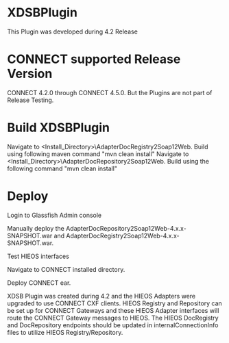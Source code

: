 XDSBPlugin
==========
This Plugin was developed during 4.2 Release

CONNECT supported Release Version
=================================
CONNECT 4.2.0 through CONNECT 4.5.0. But the Plugins are not part of Release Testing.

Build XDSBPlugin
================
Navigate to <Install_Directory>\AdapterDocRegistry2Soap12Web. Build using following maven command "mvn clean install"
Navigate to <Install_Directory>\AdapterDocRepository2Soap12Web. Build using the following command "mvn clean install"

Deploy
======

Login to Glassfish Admin console

Manually deploy the AdapterDocRepository2Soap12Web-4.x.x-SNAPSHOT.war and AdapterDocRegistry2Soap12Web-4.x.x-SNAPSHOT.war.

Test HIEOS interfaces

Navigate to CONNECT installed directory.

Deploy CONNECT ear.

XDSB Plugin was created during 4.2 and the HIEOS Adapters were upgraded to use CONNECT CXF clients. HIEOS Registry and Repository can be set up for CONNECT Gateways and these HIEOS Adapter interfaces will route the CONNECT Gateway messages to HIEOS. The HIEOS DocRegistry and DocRepository endpoints should be updated in internalConnectionInfo files to utilize HIEOS Registry/Repository.
